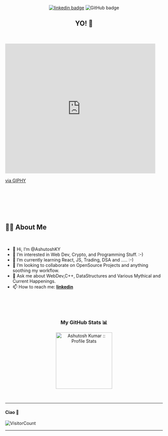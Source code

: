 <div align="center">
  
[![linkedin badge](https://img.shields.io/badge/AshutoshKY-30302f?style=flat&logo=linkedin)](https://www.linkedin.com/in/ashutosh-kumar-yadav/)
![GitHub badge](https://img.shields.io/github/followers/AshutoshKY?style=social)

<h2> YO! 🤟</h2>

</div>

<br>
<br>

<iframe src="https://giphy.com/embed/KCzzHN7Y0hlLi" width="480" height="414" frameBorder="0" class="giphy-embed" allowFullScreen></iframe><p><a href="https://giphy.com/gifs/hoppip-art-hoppip-KCzzHN7Y0hlLi">via GIPHY</a></p>

<br>
<br>
<br>
<br>
<br>

## 🙋‍♂️ About Me
<br>

- 👋 Hi, I’m @AshutoshKY
- 👀 I’m interested in Web Dev, Crypto, and Programming Stuff. :-)
- 🌱 I’m currently learning React, JS, Trading, DSA and ..... :-)
- 💞️ I’m looking to collaborate on OpenSource Projects and anything soothing my workflow.
- 💬 Ask me about WebDev,C++, DataStructures and Various Mythical and Current Happenings.
- 📫 How to reach me: **[linkedin](https://www.linkedin.com/in/ashutosh-kumar-yadav-40b322126/)**

<br>
<br>
<br>

<h3 align="center">My GitHub Stats 📊 </h3>
<p align="center">
  <img height="180em" src="https://github-readme-stats.vercel.app/api?username=AshutoshKY&theme=tokyonight&show_icons=true&hide_border=true&count_private=true" alt="Ashutosh Kumar :: Profile Stats" />
</p>
<br>

-----

#### Ciao 👋 <br>
![VisitorCount](https://profile-counter.glitch.me/AshutoshKY/count.svg)


---



